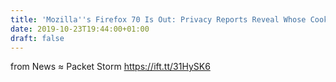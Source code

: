 ```yaml
---
title: 'Mozilla''s Firefox 70 Is Out: Privacy Reports Reveal Whose Cookies Are Tracking You'
date: 2019-10-23T19:44:00+01:00
draft: false
---
```


  
  
from News ≈ Packet Storm https://ift.tt/31HySK6